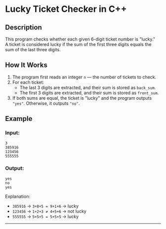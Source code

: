 # Lucky Ticket Checker in C++

## Description
This program checks whether each given 6-digit ticket number is "lucky."  
A ticket is considered lucky if the sum of the first three digits equals the sum of the last three digits.

## How It Works
1. The program first reads an integer `n` — the number of tickets to check.
2. For each ticket:
   - The last 3 digits are extracted, and their sum is stored as `back_sum`.
   - The first 3 digits are extracted, and their sum is stored as `front_sum`.
3. If both sums are equal, the ticket is "lucky" and the program outputs `"yes"`. Otherwise, it outputs `"no"`.

## Example

### Input:
```
3
385916
123456
555555
```

### Output:
```
yes
no
yes
```

Explanation:
- `385916` → `3+8+5 = 9+1+6` → lucky 
- `123456` → `1+2+3 ≠ 4+5+6` → not lucky   
- `555555` → `5+5+5 = 5+5+5` → lucky   
---
